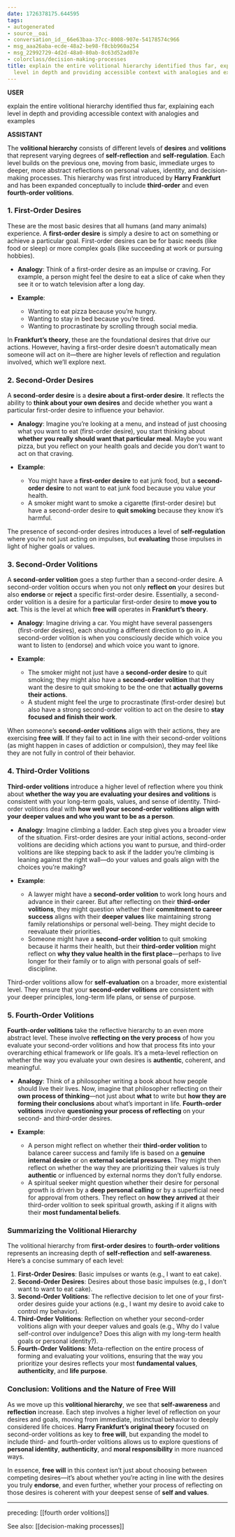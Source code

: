 ```yaml
---
date: 1726378175.644595
tags:
- autogenerated
- source__oai
- conversation_id__66e63baa-37cc-8008-907e-54178574c966
- msg_aaa26aba-ecde-48a2-be98-f8cbb960a254
- msg_22992729-4d2d-48a0-80ab-8c63d52ad07e
- colorclass/decision-making-processes
title: explain the entire volitional hierarchy identified thus far, explaining each
  level in depth and providing accessible context with analogies and examples
---
```


**USER**

explain the entire volitional hierarchy identified thus far, explaining each level in depth and providing accessible context with analogies and examples


**ASSISTANT**

The **volitional hierarchy** consists of different levels of **desires** and **volitions** that represent varying degrees of **self-reflection** and **self-regulation**. Each level builds on the previous one, moving from basic, immediate urges to deeper, more abstract reflections on personal values, identity, and decision-making processes. This hierarchy was first introduced by **Harry Frankfurt** and has been expanded conceptually to include **third-order** and even **fourth-order volitions**.

### 1. **First-Order Desires**
These are the most basic desires that all humans (and many animals) experience. A **first-order desire** is simply a desire to act on something or achieve a particular goal. First-order desires can be for basic needs (like food or sleep) or more complex goals (like succeeding at work or pursuing hobbies).

- **Analogy**: Think of a first-order desire as an impulse or craving. For example, a person might feel the desire to eat a slice of cake when they see it or to watch television after a long day.
  
- **Example**:  
  - Wanting to eat pizza because you’re hungry.
  - Wanting to stay in bed because you’re tired.
  - Wanting to procrastinate by scrolling through social media.

In **Frankfurt’s theory**, these are the foundational desires that drive our actions. However, having a first-order desire doesn’t automatically mean someone will act on it—there are higher levels of reflection and regulation involved, which we’ll explore next.

### 2. **Second-Order Desires**
A **second-order desire** is a **desire about a first-order desire**. It reflects the ability to **think about your own desires** and decide whether you want a particular first-order desire to influence your behavior.

- **Analogy**: Imagine you’re looking at a menu, and instead of just choosing what you want to eat (first-order desire), you start thinking about **whether you really should want that particular meal**. Maybe you want pizza, but you reflect on your health goals and decide you don’t want to act on that craving.
  
- **Example**:
  - You might have a **first-order desire** to eat junk food, but a **second-order desire** to not want to eat junk food because you value your health.
  - A smoker might want to smoke a cigarette (first-order desire) but have a second-order desire to **quit smoking** because they know it’s harmful.

The presence of second-order desires introduces a level of **self-regulation** where you’re not just acting on impulses, but **evaluating** those impulses in light of higher goals or values.

### 3. **Second-Order Volitions**
A **second-order volition** goes a step further than a second-order desire. A second-order volition occurs when you not only **reflect on** your desires but also **endorse** or **reject** a specific first-order desire. Essentially, a second-order volition is a desire for a particular first-order desire to **move you to act**. This is the level at which **free will** operates in **Frankfurt’s theory**.

- **Analogy**: Imagine driving a car. You might have several passengers (first-order desires), each shouting a different direction to go in. A second-order volition is when you consciously decide which voice you want to listen to (endorse) and which voice you want to ignore.
  
- **Example**:
  - The smoker might not just have a **second-order desire** to quit smoking; they might also have a **second-order volition** that they want the desire to quit smoking to be the one that **actually governs their actions**.
  - A student might feel the urge to procrastinate (first-order desire) but also have a strong second-order volition to act on the desire to **stay focused and finish their work**.

When someone’s **second-order volitions** align with their actions, they are exercising **free will**. If they fail to act in line with their second-order volitions (as might happen in cases of addiction or compulsion), they may feel like they are not fully in control of their behavior.

### 4. **Third-Order Volitions**
**Third-order volitions** introduce a higher level of reflection where you think about **whether the way you are evaluating your desires and volitions** is consistent with your long-term goals, values, and sense of identity. Third-order volitions deal with **how well your second-order volitions align with your deeper values and who you want to be as a person**.

- **Analogy**: Imagine climbing a ladder. Each step gives you a broader view of the situation. First-order desires are your initial actions, second-order volitions are deciding which actions you want to pursue, and third-order volitions are like stepping back to ask if the ladder you’re climbing is leaning against the right wall—do your values and goals align with the choices you’re making?
  
- **Example**:
  - A lawyer might have a **second-order volition** to work long hours and advance in their career. But after reflecting on their **third-order volitions**, they might question whether their **commitment to career success** aligns with their **deeper values** like maintaining strong family relationships or personal well-being. They might decide to reevaluate their priorities.
  - Someone might have a **second-order volition** to quit smoking because it harms their health, but their **third-order volition** might reflect on **why they value health in the first place**—perhaps to live longer for their family or to align with personal goals of self-discipline.

Third-order volitions allow for **self-evaluation** on a broader, more existential level. They ensure that your **second-order volitions** are consistent with your deeper principles, long-term life plans, or sense of purpose.

### 5. **Fourth-Order Volitions**
**Fourth-order volitions** take the reflective hierarchy to an even more abstract level. These involve **reflecting on the very process** of how you evaluate your second-order volitions and how that process fits into your overarching ethical framework or life goals. It’s a meta-level reflection on whether the way you evaluate your own desires is **authentic**, coherent, and meaningful.

- **Analogy**: Think of a philosopher writing a book about how people should live their lives. Now, imagine that philosopher reflecting on their **own process of thinking**—not just about **what** to write but **how they are forming their conclusions** about what’s important in life. **Fourth-order volitions** involve **questioning your process of reflecting** on your second- and third-order desires.
  
- **Example**:
  - A person might reflect on whether their **third-order volition** to balance career success and family life is based on a **genuine internal desire** or on **external societal pressures**. They might then reflect on whether the way they are prioritizing their values is truly **authentic** or influenced by external norms they don’t fully endorse.
  - A spiritual seeker might question whether their desire for personal growth is driven by a **deep personal calling** or by a superficial need for approval from others. They reflect on **how they arrived** at their third-order volition to seek spiritual growth, asking if it aligns with their **most fundamental beliefs**.

### Summarizing the Volitional Hierarchy

The volitional hierarchy from **first-order desires** to **fourth-order volitions** represents an increasing depth of **self-reflection** and **self-awareness**. Here’s a concise summary of each level:

1. **First-Order Desires**: Basic impulses or wants (e.g., I want to eat cake).
2. **Second-Order Desires**: Desires about those basic impulses (e.g., I don’t want to want to eat cake).
3. **Second-Order Volitions**: The reflective decision to let one of your first-order desires guide your actions (e.g., I want my desire to avoid cake to control my behavior).
4. **Third-Order Volitions**: Reflection on whether your second-order volitions align with your deeper values and goals (e.g., Why do I value self-control over indulgence? Does this align with my long-term health goals or personal identity?).
5. **Fourth-Order Volitions**: Meta-reflection on the entire process of forming and evaluating your volitions, ensuring that the way you prioritize your desires reflects your most **fundamental values**, **authenticity**, and **life purpose**.

### Conclusion: Volitions and the Nature of Free Will

As we move up this **volitional hierarchy**, we see that **self-awareness** and **reflection** increase. Each step involves a higher level of reflection on your desires and goals, moving from immediate, instinctual behavior to deeply considered life choices. **Harry Frankfurt’s original theory** focused on second-order volitions as key to **free will**, but expanding the model to include third- and fourth-order volitions allows us to explore questions of **personal identity**, **authenticity**, and **moral responsibility** in more nuanced ways.

In essence, **free will** in this context isn’t just about choosing between competing desires—it’s about whether you’re acting in line with the desires you truly **endorse**, and even further, whether your process of reflecting on those desires is coherent with your deepest sense of **self and values**.


---

preceding: [[fourth order volitions]]

See also: [[decision-making processes]]